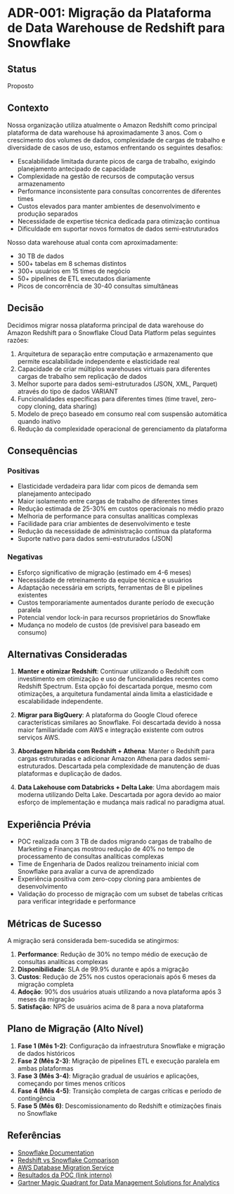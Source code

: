 # ADR-001: Migração da Plataforma de Data Warehouse de Redshift para Snowflake

## Status
Proposto

## Contexto
Nossa organização utiliza atualmente o Amazon Redshift como principal plataforma de data warehouse há aproximadamente 3 anos. Com o crescimento dos volumes de dados, complexidade de cargas de trabalho e diversidade de casos de uso, estamos enfrentando os seguintes desafios:

- Escalabilidade limitada durante picos de carga de trabalho, exigindo planejamento antecipado de capacidade
- Complexidade na gestão de recursos de computação versus armazenamento
- Performance inconsistente para consultas concorrentes de diferentes times
- Custos elevados para manter ambientes de desenvolvimento e produção separados
- Necessidade de expertise técnica dedicada para otimização contínua
- Dificuldade em suportar novos formatos de dados semi-estruturados

Nosso data warehouse atual conta com aproximadamente:
- 30 TB de dados
- 500+ tabelas em 8 schemas distintos
- 300+ usuários em 15 times de negócio
- 50+ pipelines de ETL executados diariamente
- Picos de concorrência de 30-40 consultas simultâneas

## Decisão
Decidimos migrar nossa plataforma principal de data warehouse do Amazon Redshift para o Snowflake Cloud Data Platform pelas seguintes razões:

1. Arquitetura de separação entre computação e armazenamento que permite escalabilidade independente e elasticidade real
2. Capacidade de criar múltiplos warehouses virtuais para diferentes cargas de trabalho sem replicação de dados
3. Melhor suporte para dados semi-estruturados (JSON, XML, Parquet) através do tipo de dados VARIANT
4. Funcionalidades específicas para diferentes times (time travel, zero-copy cloning, data sharing)
5. Modelo de preço baseado em consumo real com suspensão automática quando inativo
6. Redução da complexidade operacional de gerenciamento da plataforma

## Consequências

### Positivas
- Elasticidade verdadeira para lidar com picos de demanda sem planejamento antecipado
- Maior isolamento entre cargas de trabalho de diferentes times
- Redução estimada de 25-30% em custos operacionais no médio prazo
- Melhoria de performance para consultas analíticas complexas
- Facilidade para criar ambientes de desenvolvimento e teste
- Redução da necessidade de administração contínua da plataforma
- Suporte nativo para dados semi-estruturados (JSON)

### Negativas
- Esforço significativo de migração (estimado em 4-6 meses)
- Necessidade de retreinamento da equipe técnica e usuários
- Adaptação necessária em scripts, ferramentas de BI e pipelines existentes
- Custos temporariamente aumentados durante período de execução paralela
- Potencial vendor lock-in para recursos proprietários do Snowflake
- Mudança no modelo de custos (de previsível para baseado em consumo)

## Alternativas Consideradas

1. **Manter e otimizar Redshift**: Continuar utilizando o Redshift com investimento em otimização e uso de funcionalidades recentes como Redshift Spectrum. Esta opção foi descartada porque, mesmo com otimizações, a arquitetura fundamental ainda limita a elasticidade e escalabilidade independente.

2. **Migrar para BigQuery**: A plataforma do Google Cloud oferece características similares ao Snowflake. Foi descartada devido à nossa maior familiaridade com AWS e integração existente com outros serviços AWS.

3. **Abordagem híbrida com Redshift + Athena**: Manter o Redshift para cargas estruturadas e adicionar Amazon Athena para dados semi-estruturados. Descartada pela complexidade de manutenção de duas plataformas e duplicação de dados.

4. **Data Lakehouse com Databricks + Delta Lake**: Uma abordagem mais moderna utilizando Delta Lake. Descartada por agora devido ao maior esforço de implementação e mudança mais radical no paradigma atual.

## Experiência Prévia
- POC realizada com 3 TB de dados migrando cargas de trabalho de Marketing e Finanças mostrou redução de 40% no tempo de processamento de consultas analíticas complexas
- Time de Engenharia de Dados realizou treinamento inicial com Snowflake para avaliar a curva de aprendizado
- Experiência positiva com zero-copy cloning para ambientes de desenvolvimento
- Validação do processo de migração com um subset de tabelas críticas para verificar integridade e performance

## Métricas de Sucesso
A migração será considerada bem-sucedida se atingirmos:

1. **Performance**: Redução de 30% no tempo médio de execução de consultas analíticas complexas
2. **Disponibilidade**: SLA de 99.9% durante e após a migração
3. **Custos**: Redução de 25% nos custos operacionais após 6 meses da migração completa
4. **Adoção**: 90% dos usuários atuais utilizando a nova plataforma após 3 meses da migração
5. **Satisfação**: NPS de usuários acima de 8 para a nova plataforma

## Plano de Migração (Alto Nível)

1. **Fase 1 (Mês 1-2)**: Configuração da infraestrutura Snowflake e migração de dados históricos
2. **Fase 2 (Mês 2-3)**: Migração de pipelines ETL e execução paralela em ambas plataformas
3. **Fase 3 (Mês 3-4)**: Migração gradual de usuários e aplicações, começando por times menos críticos
4. **Fase 4 (Mês 4-5)**: Transição completa de cargas críticas e período de contingência
5. **Fase 5 (Mês 6)**: Descomissionamento do Redshift e otimizações finais no Snowflake

## Referências
- [Snowflake Documentation](https://docs.snowflake.com/)
- [Redshift vs Snowflake Comparison](https://www.intermix.io/blog/redshift-vs-snowflake/)
- [AWS Database Migration Service](https://aws.amazon.com/dms/)
- [Resultados da POC (link interno)](https://internal-docs/snowflake-poc-results.pdf)
- [Gartner Magic Quadrant for Data Management Solutions for Analytics](https://www.gartner.com/en/documents/3996944/magic-quadrant-for-data-management-solutions-for-analytics)
